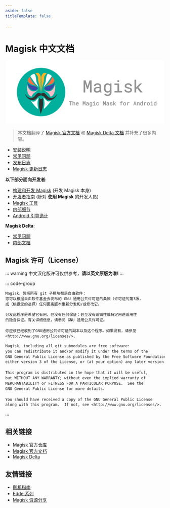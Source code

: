 ```yaml
---
aside: false
titleTemplate: false

---
```


<script setup>
import { useData } from 'vitepress'

const { theme } = useData()
</script>

# Magisk 中文文档 <Badge type="tip" text="由 Jesse205 翻译" /> <Badge type="warning" text="非官方" />

![logo](/images/logo.png)

> 本文档翻译了 [Magisk 官方文档](https://topjohnwu.github.io/Magisk/) 和 [Magisk Delta 文档](https://huskydg.github.io/magisk-files/) 并补充了很多内容。

- [安装说明](install.md)
- [常见问题](faq.md)
- [发布日志](releases/)
- [Magisk  更新日志](changes.md)

**以下部分面向开发者**:

- [构建和开发 Magisk](build.md) (开发 Magisk 本身)
- [开发者指南](guides.md) (针对 **使用 Magisk** 的开发人员)
- [Magisk 工具](tools.md)
- [内部细节](details.md)
- [Android 引导诡计](boot.md)

**Magisk Delta**:

- [常见问题](./delta/faq.md)
- [内部文档](./delta/internal-guide.md)

## Magisk 许可（License）<Badge type="tip" text="使用 百度翻译 汉化" />

::: warning
中文汉化版许可仅供参考，**请以英文原版为准!**
:::

::: code-group

``` txt [中文汉化]
Magisk，包括所有 git 子模块都是自由软件：
您可以根据自由软件基金会发布的 GNU 通用公共许可证的条款（许可证的第3版，
或（根据您的选择）任何更高版本重新分发和/或修改它。

分发此程序是希望它有用，但没有任何保证；甚至没有适销性或特定用途适用性
的隐含保证。有关详细信息，请参阅 GNU 通用公共许可证。

你应该已经收到了GNU通用公共许可证的副本以及这个程序。如果没有，请参见
<http://www.gnu.org/licenses/>.
```

``` txt [英文原版]
Magisk, including all git submodules are free software:
you can redistribute it and/or modify it under the terms of the
GNU General Public License as published by the Free Software Foundation,
either version 3 of the License, or (at your option) any later version.

This program is distributed in the hope that it will be useful,
but WITHOUT ANY WARRANTY; without even the implied warranty of
MERCHANTABILITY or FITNESS FOR A PARTICULAR PURPOSE.  See the
GNU General Public License for more details.

You should have received a copy of the GNU General Public License
along with this program.  If not, see <http://www.gnu.org/licenses/>.
```

:::

## 相关链接

- [Magisk 官方仓库](https://github.com/topjohnwu/Magisk)
- [Magisk 官方文档](https://topjohnwu.github.io/Magisk/)
- [Magisk Delta](https://huskydg.github.io/magisk-files/)

## 友情链接

- [刷机指南](https://jesse205.github.io/FlashAndroidDevicesGuidelines)
- [Edde 系列](https://jesse205.github.io/)
- [Magisk 资源分享](https://main.suchenqaq.club/)

